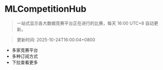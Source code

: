 # MLCompetitionHub

> 一站式显示各大数据竞赛平台正在进行的比赛，每天 16:00 UTC+8 自动更新。
  
> 更新时间: 2025-10-24T16:00:04+0800 

* 多家竞赛平台
* 多种订阅方式
* 下拉查看更多